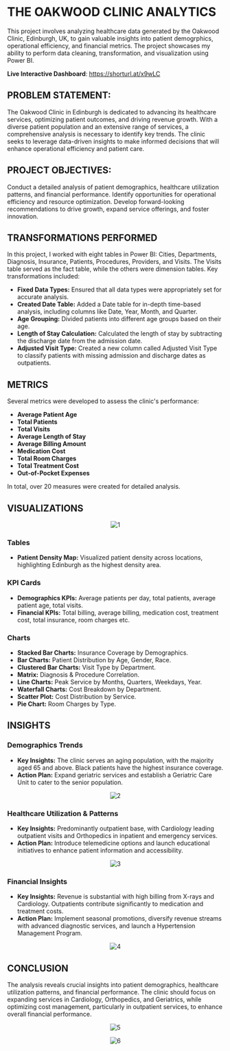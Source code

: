 # THE OAKWOOD CLINIC ANALYTICS

This project involves analyzing healthcare data generated by the Oakwood Clinic, Edinburgh, UK, to gain valuable insights into patient demogrphics, operational efficiency, and financial metrics. The project showcases my ability to perform data cleaning, transformation, and visualization using Power BI.

**Live Interactive Dashboard**: https://shorturl.at/x9wLC

## PROBLEM STATEMENT:

The Oakwood Clinic in Edinburgh is dedicated to advancing its healthcare services, optimizing patient outcomes, and driving revenue growth. With a diverse patient population and an extensive range of services, a comprehensive analysis is necessary to identify key trends. The clinic seeks to leverage data-driven insights to make informed decisions that will enhance operational efficiency and patient care.

## PROJECT OBJECTIVES:
Conduct a detailed analysis of patient demographics, healthcare utilization patterns, and financial performance.
Identify opportunities for operational efficiency and resource optimization.
Develop forward-looking recommendations to drive growth, expand service offerings, and foster innovation.

## TRANSFORMATIONS PERFORMED

In this project, I worked with eight tables in Power BI: Cities, Departments, Diagnosis, Insurance, Patients, Procedures, Providers, and Visits. The Visits table served as the fact table, while the others were dimension tables. Key transformations included:

- **Fixed Data Types:** Ensured that all data types were appropriately set for accurate analysis.
- **Created Date Table:** Added a Date table for in-depth time-based analysis, including columns like Date, Year, Month, and Quarter.
- **Age Grouping:** Divided patients into different age groups based on their age.
- **Length of Stay Calculation:** Calculated the length of stay by subtracting the discharge date from the admission date.
- **Adjusted Visit Type:** Created a new column called Adjusted Visit Type to classify patients with missing admission and discharge dates as outpatients.

## METRICS

Several metrics were developed to assess the clinic's performance:

- **Average Patient Age**
- **Total Patients**
- **Total Visits**
- **Average Length of Stay**
- **Average Billing Amount**
- **Medication Cost**
- **Total Room Charges**
- **Total Treatment Cost**
- **Out-of-Pocket Expenses**

In total, over 20 measures were created for detailed analysis.

## VISUALIZATIONS
<p align="center">
  <img src="https://github.com/user-attachments/assets/18f8abb1-0bf2-40a1-b0b3-d15639188bd2" alt="1">
</p>


### Tables
- **Patient Density Map:** Visualized patient density across locations, highlighting Edinburgh as the highest density area.

### KPI Cards
- **Demographics KPIs:** Average patients per day, total patients, average patient age, total visits.
- **Financial KPIs:** Total billing, average billing, medication cost, treatment cost, total insurance, room charges etc.

### Charts
- **Stacked Bar Charts:** Insurance Coverage by Demographics.
- **Bar Charts:** Patient Distribution by Age, Gender, Race.
- **Clustered Bar Charts:** Visit Type by Department.
- **Matrix:** Diagnosis & Procedure Correlation.
- **Line Charts:** Peak Service by Months, Quarters, Weekdays, Year.
- **Waterfall Charts:** Cost Breakdown by Department.
- **Scatter Plot:** Cost Distribution by Service.
- **Pie Chart:** Room Charges by Type.

## INSIGHTS

### Demographics Trends
- **Key Insights:** The clinic serves an aging population, with the majority aged 65 and above. Black patients have the highest insurance coverage.
- **Action Plan:** Expand geriatric services and establish a Geriatric Care Unit to cater to the senior population.
<p align="center">
  <img src="https://github.com/user-attachments/assets/f22bb54a-9b8d-4485-826e-31b3c8431733" alt="2">
</p>


### Healthcare Utilization & Patterns
- **Key Insights:** Predominantly outpatient base, with Cardiology leading outpatient visits and Orthopedics in inpatient and emergency services.
- **Action Plan:** Introduce telemedicine options and launch educational initiatives to enhance patient information and accessibility.
<p align="center">
  <img src="https://github.com/user-attachments/assets/94d75816-d838-4466-94cc-152064b97a35" alt="3">
</p>


### Financial Insights
- **Key Insights:** Revenue is substantial with high billing from X-rays and Cardiology. Outpatients contribute significantly to medication and treatment costs.
- **Action Plan:** Implement seasonal promotions, diversify revenue streams with advanced diagnostic services, and launch a Hypertension Management Program.
<p align="center">
  <img src="https://github.com/user-attachments/assets/b90250b2-a454-4c6e-9cf6-e89a7c7ad758" alt="4">
</p>


## CONCLUSION

The analysis reveals crucial insights into patient demographics, healthcare utilization patterns, and financial performance. The clinic should focus on expanding services in Cardiology, Orthopedics, and Geriatrics, while optimizing cost management, particularly in outpatient services, to enhance overall financial performance.

<p align="center">
  <img src="https://github.com/user-attachments/assets/a990c46c-af75-4e30-92c4-40e2b8b2373e" alt="5">
</p>

<p align="center">
  <img src="https://github.com/user-attachments/assets/242d96f6-2ebb-408a-a498-e22171bd45ac" alt="6">
</p>

